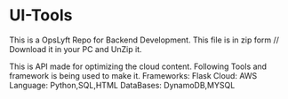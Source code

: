 # UI-Tools
This is a OpsLyft Repo for Backend Development.
This file is in zip form // Download it in your PC and UnZip it.

This is API made for optimizing the cloud content.
Following Tools and framework is being used to make it.
Frameworks: Flask
Cloud: AWS
Language: Python,SQL,HTML
DataBases: DynamoDB,MYSQL
